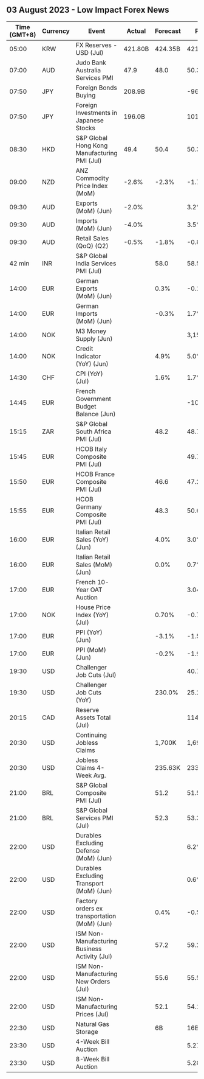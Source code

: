 ## 03 August 2023 - Low Impact Forex News

| Time (GMT+8) | Currency | Event | Actual | Forecast | Previous |
|------|----------|-------|--------|----------|----------|
| 05:00 | KRW | FX Reserves - USD (Jul) | 421.80B | 424.35B | 421.45B |
| 07:00 | AUD | Judo Bank Australia Services PMI | 47.9 | 48.0 | 50.3 |
| 07:50 | JPY | Foreign Bonds Buying | 208.9B |  | -964.1B |
| 07:50 | JPY | Foreign Investments in Japanese Stocks | 196.0B |  | 101.1B |
| 08:30 | HKD | S&P Global Hong Kong Manufacturing PMI (Jul) | 49.4 | 50.4 | 50.3 |
| 09:00 | NZD | ANZ Commodity Price Index (MoM) | -2.6% | -2.3% | -1.7% |
| 09:30 | AUD | Exports (MoM) (Jun) | -2.0% |  | 3.2% |
| 09:30 | AUD | Imports (MoM) (Jun) | -4.0% |  | 3.5% |
| 09:30 | AUD | Retail Sales (QoQ) (Q2) | -0.5% | -1.8% | -0.8% |
| 42 min | INR | S&P Global India Services PMI (Jul) |  | 58.0 | 58.5 |
| 14:00 | EUR | German Exports (MoM) (Jun) |  | 0.3% | -0.1% |
| 14:00 | EUR | German Imports (MoM) (Jun) |  | -0.3% | 1.7% |
| 14:00 | NOK | M3 Money Supply (Jun) |  |  | 3,154,790.0% |
| 14:00 | NOK | Credit Indicator (YoY) (Jun) |  | 4.9% | 5.0% |
| 14:30 | CHF | CPI (YoY) (Jul) |  | 1.6% | 1.7% |
| 14:45 | EUR | French Government Budget Balance (Jun) |  |  | -107.2B |
| 15:15 | ZAR | S&P Global South Africa PMI (Jul) |  | 48.2 | 48.7 |
| 15:45 | EUR | HCOB Italy Composite PMI (Jul) |  |  | 49.7 |
| 15:50 | EUR | HCOB France Composite PMI (Jul) |  | 46.6 | 47.2 |
| 15:55 | EUR | HCOB Germany Composite PMI (Jul) |  | 48.3 | 50.6 |
| 16:00 | EUR | Italian Retail Sales (YoY) (Jun) |  | 4.0% | 3.0% |
| 16:00 | EUR | Italian Retail Sales (MoM) (Jun) |  | 0.0% | 0.7% |
| 17:00 | EUR | French 10-Year OAT Auction |  |  | 3.04% |
| 17:00 | NOK | House Price Index (YoY) (Jul) |  | 0.70% | -0.70% |
| 17:00 | EUR | PPI (YoY) (Jun) |  | -3.1% | -1.5% |
| 17:00 | EUR | PPI (MoM) (Jun) |  | -0.2% | -1.9% |
| 19:30 | USD | Challenger Job Cuts (Jul) |  |  | 40.709K |
| 19:30 | USD | Challenger Job Cuts (YoY) |  | 230.0% | 25.2% |
| 20:15 | CAD | Reserve Assets Total (Jul) |  |  | 114,284.0M |
| 20:30 | USD | Continuing Jobless Claims |  | 1,700K | 1,690K |
| 20:30 | USD | Jobless Claims 4-Week Avg. |  | 235.63K | 233.75K |
| 21:00 | BRL | S&P Global Composite PMI (Jul) |  | 51.2 | 51.5 |
| 21:00 | BRL | S&P Global Services PMI (Jul) |  | 52.3 | 53.3 |
| 22:00 | USD | Durables Excluding Defense (MoM) (Jun) |  |  | 6.2% |
| 22:00 | USD | Durables Excluding Transport (MoM) (Jun) |  |  | 0.6% |
| 22:00 | USD | Factory orders ex transportation (MoM) (Jun) |  | 0.4% | -0.5% |
| 22:00 | USD | ISM Non-Manufacturing Business Activity (Jul) |  | 57.2 | 59.2 |
| 22:00 | USD | ISM Non-Manufacturing New Orders (Jul) |  | 55.6 | 55.5 |
| 22:00 | USD | ISM Non-Manufacturing Prices (Jul) |  | 52.1 | 54.1 |
| 22:30 | USD | Natural Gas Storage |  | 6B | 16B |
| 23:30 | USD | 4-Week Bill Auction |  |  | 5.275% |
| 23:30 | USD | 8-Week Bill Auction |  |  | 5.285% |
